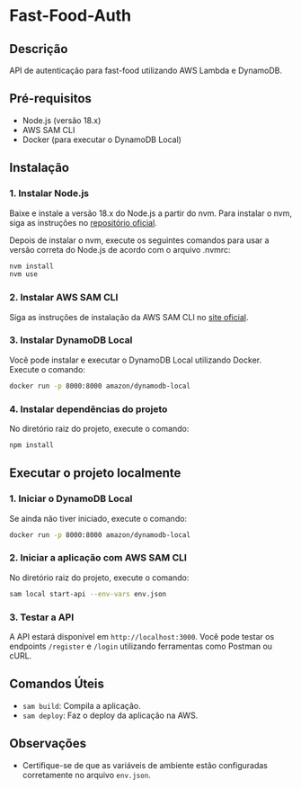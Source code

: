 # Fast-Food-Auth

## Descrição

API de autenticação para fast-food utilizando AWS Lambda e DynamoDB.

## Pré-requisitos

- Node.js (versão 18.x)
- AWS SAM CLI
- Docker (para executar o DynamoDB Local)

## Instalação

### 1. Instalar Node.js

Baixe e instale a versão 18.x do Node.js a partir do nvm. Para instalar o nvm, siga as instruções no [repositório oficial](https://github.com/nvm-sh/nvm).

Depois de instalar o nvm, execute os seguintes comandos para usar a versão correta do Node.js de acordo com o arquivo .nvmrc:

```bash
nvm install
nvm use
```

### 2. Instalar AWS SAM CLI

Siga as instruções de instalação da AWS SAM CLI no [site oficial](https://docs.aws.amazon.com/serverless-application-model/latest/developerguide/serverless-sam-cli-install.html).

### 3. Instalar DynamoDB Local

Você pode instalar e executar o DynamoDB Local utilizando Docker. Execute o comando:

```bash
docker run -p 8000:8000 amazon/dynamodb-local
```

### 4. Instalar dependências do projeto

No diretório raiz do projeto, execute o comando:

```bash
npm install
```

## Executar o projeto localmente

### 1. Iniciar o DynamoDB Local

Se ainda não tiver iniciado, execute o comando:

```bash
docker run -p 8000:8000 amazon/dynamodb-local
```

### 2. Iniciar a aplicação com AWS SAM CLI

No diretório raiz do projeto, execute o comando:

```bash
sam local start-api --env-vars env.json
```

### 3. Testar a API

A API estará disponível em `http://localhost:3000`. Você pode testar os endpoints `/register` e `/login` utilizando ferramentas como Postman ou cURL.

## Comandos Úteis

- `sam build`: Compila a aplicação.
- `sam deploy`: Faz o deploy da aplicação na AWS.

## Observações

- Certifique-se de que as variáveis de ambiente estão configuradas corretamente no arquivo `env.json`.
